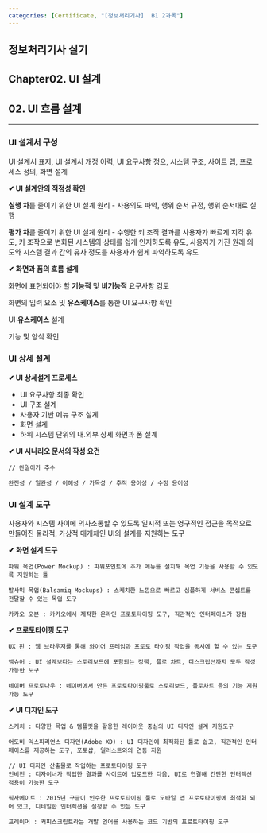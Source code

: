 ```yaml
---
categories: [Certificate, "[정보처리기사]  B1 2과목"]
---
```


## 정보처리기사 실기

## Chapter02. UI 설계

## 02. UI 흐름 설계

<hr>

### UI 설계서 구성

UI 설계서 표지, UI 설계서 개정 이력, UI 요구사항 정으, 시스템 구조, 사이트 맵, 프로세스 정의, 화면 설계

**✔ UI 설계안의 적정성 확인**

**실행 차**를 줄이기 위한 UI 설계 원리 - 사용의도 파악, 행위 순서 규정, 행위 순서대로 실행

**평가 차**를 줄이기 위한 UI 설계 원리 - 수행한 키 조작 결과를 사용자가 빠르게 지각 유도, 키 조작으로 변화된 시스템의 상태를 쉽게 인지하도록 유도, 사용자가 가진 원래 의도와 시스템 결과 간의 유사 정도를 사용자가 쉽게 파악하도록 유도

**✔ 화면과 폼의 흐름 설계**

화면에 표현되어야 할 **기능적** 및 **비기능적** 요구사항 검토

화면의 입력 요소 및 **유스케이스**를 통한 UI 요구사항 확인

UI **유스케이스** 설계

기능 및 양식 확인

### UI 상세 설계

**✔ UI 상세설계 프로세스**

- UI 요구사항 최종 확인
- UI 구조 설계
- 사용자 기반 메뉴 구조 설계
- 화면 설계
- 하위 시스템 단위의 내.외부 상세 화면과 폼 설계

**✔ UI 시나리오 문서의 작성 요건**

```
// 완일이가 추수

완전성 / 일관성 / 이해성 / 가독성 / 추적 용이성 / 수정 용이성
```

### UI 설계 도구

사용자와 시스템 사이에 의사소통할 수 있도록 일시적 또는 영구적인 접근을 목적으로 만들어진 물리적, 가상적 매개체인 UI의 설계를 지원하는 도구

**✔ 화면 설계 도구**

```
파워 목업(Power Mockup) : 파워포인트에 추가 메뉴를 설치해 목업 기능을 사용할 수 있도록 지원하는 툴

발사믹 목업(Balsamiq Mockups) : 스케치한 느낌으로 빠르고 심플하게 서비스 콘셉트를 전달할 수 있는 목업 도구

카카오 오븐 : 카카오에서 제작한 온라인 프로토타이핑 도구, 직관적인 인터페이스가 장점
```

**✔ 프로토타이핑 도구**

```
UX 핀 : 웹 브라우저를 통해 와이어 프레임과 프로토 타이핑 작업을 동시에 할 수 있는 도구

액슈어 : UI 설계보다는 스토리보드에 포함되는 정책, 플로 차트, 디스크립션까지 모두 작성 가능한 도구

네이버 프로토나우 : 네이버에서 만든 프로토타이핑툴로 스토리보드, 플로차트 등의 기능 지원 가능 도구
```

**✔ UI 디자인 도구**

```
스케치 : 다양한 목업 & 템플릿을 활용한 레이아웃 중심의 UI 디자인 설계 지원도구

어도비 익스피리언스 디자인(Adobe XD) : UI 디자인에 최적화된 툴로 쉽고, 직관적인 인터페이스를 제공하는 도구, 포토샵, 일러스트와의 연동 지원

// UI 디자인 산출물로 작업하는 프로토타이핑 도구
인비전 : 디자이너가 작업한 결과를 사이트에 업로드한 다음, UI로 연결해 간단한 인터랙션 적용이 가능한 도구

픽사에이트 : 2015년 구글이 인수한 프로토타이핑 툴로 모바일 앱 프로토타이핑에 최적화 되어 있고, 디테일한 인터렉션을 설정할 수 있는 도구

프레이머 : 커피스크립트라는 개발 언어를 사용하는 코드 기반의 프로토타이핑 도구
```
